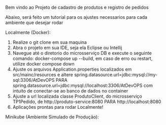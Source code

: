Bem vindo ao Projeto de cadastro de produtos e registro de pedidos

Abaixo, será feito um tutorial para os ajustes necessarios para cada ambiente que desejar rodar


Localmente (Docker):

1) Realize o git clone em sua maquina
2) Abra o projeto em sua IDE, seja ela Eclipse ou Intellij
3) Navegue até o diretorio do microsserviço DB e execute o seguinte comando: docker-compose up --build, em caso de erro ou restart, utilize docker compose down 
4) Ajuste os arquivos Application.properties localizados em src/mainc/resources e altere spring.datasource.url=jdbc:mysql://my-sql:3306/AtDevOPS PARA spring.datasource.url=jdbc:mysql://localhost:3306/AtDevOPS com intuito de conectar-se ao banco de dados no container
5) Ajuste a url localizada classe ProdutoClient, do microsserviço TP1Pedido, de  http://produto-service:8080 PARA http://localhost:8080
6) Aplicações prontas para rodar Localmente!

Minikube (Ambiente Simulado de Produção):

